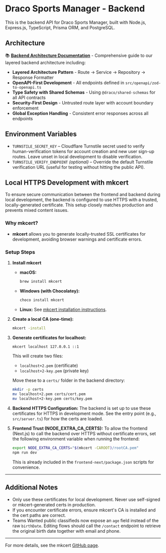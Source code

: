 # Draco Sports Manager - Backend

This is the backend API for Draco Sports Manager, built with Node.js, Express.js, TypeScript, Prisma ORM, and PostgreSQL.

## Architecture

📚 **[Backend Architecture Documentation](./BACKEND_ARCHITECTURE.md)** - Comprehensive guide to our layered backend architecture including:

- **Layered Architecture Pattern** - Route → Service → Repository → Response Formatter
- **OpenAPI-First Development** - All endpoints defined in `src/openapi/zod-to-openapi.ts`
- **Type Safety with Shared Schemas** - Using `@draco/shared-schemas` for all API contracts
- **Security-First Design** - Untrusted route layer with account boundary enforcement
- **Global Exception Handling** - Consistent error responses across all endpoints

## Environment Variables

- `TURNSTILE_SECRET_KEY` – Cloudflare Turnstile secret used to verify human-verification tokens for account creation and new user sign-up routes. Leave unset in local development to disable verification.
- `TURNSTILE_VERIFY_ENDPOINT` *(optional)* – Override the default Turnstile verification URL (useful for testing without hitting the public API).

## Local HTTPS Development with mkcert

To ensure secure communication between the frontend and backend during local development, the backend is configured to use HTTPS with a trusted, locally-generated certificate. This setup closely matches production and prevents mixed content issues.

### Why mkcert?
- **mkcert** allows you to generate locally-trusted SSL certificates for development, avoiding browser warnings and certificate errors.

### Setup Steps

1. **Install mkcert**
   - **macOS:**
     ```sh
     brew install mkcert
     ```
   - **Windows (with Chocolatey):**
     ```sh
     choco install mkcert
     ```
   - **Linux:**
     See [mkcert installation instructions](https://github.com/FiloSottile/mkcert#installation).

2. **Create a local CA (one-time):**
   ```sh
   mkcert -install
   ```

3. **Generate certificates for localhost:**
   ```sh
   mkcert localhost 127.0.0.1 ::1
   ```
   This will create two files:
   - `localhost+2.pem` (certificate)
   - `localhost+2-key.pem` (private key)

   Move these to a `certs/` folder in the backend directory:
   ```sh
   mkdir -p certs
   mv localhost+2.pem certs/cert.pem
   mv localhost+2-key.pem certs/key.pem
   ```

4. **Backend HTTPS Configuration:**
   The backend is set up to use these certificates for HTTPS in development mode. See the entry point (e.g., `src/server.ts`) for how the certs are loaded.

5. **Frontend Trust (NODE_EXTRA_CA_CERTS):**
   To allow the frontend (Next.js) to call the backend over HTTPS without certificate errors, set the following environment variable when running the frontend:
   ```sh
   export NODE_EXTRA_CA_CERTS="$(mkcert -CAROOT)/rootCA.pem"
   npm run dev
   ```
   This is already included in the `frontend-next/package.json` scripts for convenience.

---

## Additional Notes
- Only use these certificates for local development. Never use self-signed or mkcert-generated certs in production.
- If you encounter certificate errors, ensure mkcert's CA is installed and the cert paths are correct.
- Teams Wanted public classifieds now expose an `age` field instead of the raw `birthDate`. Editing flows should call the
  `/contact` endpoint to retrieve the original birth date together with email and phone.

---

For more details, see the mkcert [GitHub page](https://github.com/FiloSottile/mkcert).
